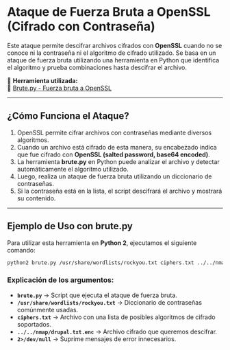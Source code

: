 # **Ataque de Fuerza Bruta a OpenSSL (Cifrado con Contraseña)**  

Este ataque permite descifrar archivos cifrados con **OpenSSL** cuando no se conoce ni la contraseña ni el algoritmo de cifrado utilizado. Se basa en un ataque de fuerza bruta utilizando una herramienta en Python que identifica el algoritmo y prueba combinaciones hasta descifrar el archivo.  

📌 **Herramienta utilizada:**  
🔗 [Brute.py - Fuerza bruta a OpenSSL](<inserta_aquí_el_link>)  

---

## **¿Cómo Funciona el Ataque?**  

1. OpenSSL permite cifrar archivos con contraseñas mediante diversos algoritmos.  
2. Cuando un archivo está cifrado de esta manera, su encabezado indica que fue cifrado con **OpenSSL (salted password, base64 encoded)**.  
3. La herramienta **brute.py** en Python puede analizar el archivo y detectar automáticamente el algoritmo utilizado.  
4. Luego, realiza un ataque de fuerza bruta utilizando un diccionario de contraseñas.  
5. Si la contraseña está en la lista, el script descifrará el archivo y mostrará su contenido.  

---

## **Ejemplo de Uso con brute.py**  

Para utilizar esta herramienta en **Python 2**, ejecutamos el siguiente comando:  

```bash
python2 brute.py /usr/share/wordlists/rockyou.txt ciphers.txt ../../nmap/drupal.txt.enc 2>/dev/null
```

### **Explicación de los argumentos:**  
- **`brute.py`** → Script que ejecuta el ataque de fuerza bruta.  
- **`/usr/share/wordlists/rockyou.txt`** → Diccionario de contraseñas comúnmente usadas.  
- **`ciphers.txt`** → Archivo con una lista de posibles algoritmos de cifrado soportados.  
- **`../../nmap/drupal.txt.enc`** → Archivo cifrado que queremos descifrar.  
- **`2>/dev/null`** → Suprime mensajes de error innecesarios.  
